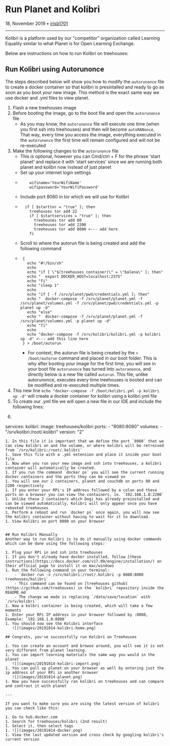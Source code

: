 # Run Planet and Kolibri

18, November 2019 • [irisb1701](https://github.com/irisb1701)

---

Kolibri is a platform used by our "competitor" organization called Learning Equality similar to what Planet is for Open Learning Exchange.

Below are instructions on how to run Kolibri on treehouses:

## Run Kolibri using Autorunonce
The steps described below will show you how to modify the `autorunonce` file to create a docker container so that kolibri is presintalled and ready to go as soon as you boot your new image. This method is the exact same way we use docker and .yml files to view planet.

1. Flash a new treehouses image
1. Before booting the image, go to the boot file and open the `autorunonce` file
    - As you may know, the `autorunonce` file will execute one time (when you first ssh into treehouses) and then will become `autoRANonce`. That way, every time you access the image, everything executed in the `autorunonce` the first time will remain configured and will not be re-executed
1. Make the following changes to the `autorunonce` file
    - This is optional, however you can Cmd/ctrl + F for the phrase 'start planet' and replace it with 'start services' since we are running both planet and kolibri now instead of just planet
    - Set up your internet login settings
    - ``` 
          wifiname='YourWifiName'
          wifipassword='YourWifiPassword'
      ```
    - Include port 8080 in tor which we will use for Kolibri
    - ``` 
        if [ $starttor = "true" ]; then
          treehouses tor add 22
          if [ $startservices = "true" ]; then
            treehouses tor add 80
            treehouses tor add 2200
            treehouses tor add 8080 <--- add here
          fi   
      ```
    - Scroll to where the autorun file is being created and add the following command
    - ```
       {
         echo "#!/bin/sh"
         echo
         echo "if [ \"$(treehouses container)\" = \"balena\" ]; then"
         echo "  export DOCKER_HOST=localhost:2375"
         echo "fi"
         echo "sleep 1"
         echo
         echo "if [ -f /srv/planet/pwd/credentials.yml ]; then"
         echo "  docker-compose -f /srv/planet/planet.yml -f /srv/planet/volumes.yml -f /srv/planet/pwd/credentials.yml -p planet up -d"
         echo "else"
         echo "  docker-compose -f /srv/planet/planet.yml -f /srv/planet/volumes.yml -p planet up -d"
         echo "fi"
         echo
         echo "docker-compose -f /srv/kolibri/kolibri.yml -p kolibri up -d" <--- add this line here
       } > /boot/autorun  
         ```
         - For context, the autorun file is being created by the `> /boot/autorun` command and placed in our boot folder. This is why after booting your image for the first time, you will see in your boot file `autorunonce` has turned into `autoranonce`, and directly below is a new file called `autorun`. This file, unlike autorunonce, executes every time treehouses is booted and can be modified and re-executed multiple times.
1. This new line `echo "docker-compose -f /boot/kolibri.yml -p kolibri up -d"` will create a docker container for kolibri using a kolibri.yml file
1. To create our .yml file we will open a new file in our IDE and include the following lines:
1. ```
services:
    kolibri:
      image: treehouses/kolibri
      ports:
        - "8080:8080"
      volumes:
        - "/srv/kolibri:/root/.kolibri"
version: "2"
```
1. In this file it is important that we define the port `8080` that we can view kolibri on and the volume, or where kolibri will be retreived from `/srv/kolibri:/root/.kolibri`
1. Save this file with a .yml extension and place it inside your boot file
1. Now when you run your new image and ssh into treehouses, a kolibri container will automatically be created.
1. If you run the command `docker ps` you will see the current running docker containers and the ports they can be viewed on
1. You will see our 2 containers, planet and couchdb on ports 80 and 2200 respectively
1. If you enter your RPi's IP address followed by a colon and these ports on a browser you can view the containers, ie. `192.168.1.8:2200`
1. Unlike these 2 containers which Dogi has already preinstalled and can be viewed automatically, Kolibri will only appear once you have rebooted treehouses
1. Perform a reboot and run `docker ps` once again, you will now see the kolibri container without having to wait for it to download.
1. View Kolibri on port 8080 on your browser


## Run Kolibri Manually
Another way to run Kolibri is to do it manually using docker commands which can be done using the following steps:

1. Plug your RPi in and ssh into treehouses
1. If you don't already have docker installed, follow [these instructions](https://docs.docker.com/v17.09/engine/installation/) on their official page to install it on mac/windows
1. Run the following command in your terminal:
    - `docker run -v /srv/kolibri:/root/.kolibri -p 8080:8080 treehouses/kolibri`
    - This command can be found on [treehouses github](https://github.com/treehouses) in the `kolibri` repository inside the README.md
    - The change we made is replacing `/data/save/location` with `/srv/kolibri`
1. Now a kolbri container is being created, which will take a few moments
1. Enter your RPi IP address in your browser followed by :8080, Example: `192.168.1.8:8080`
1. You should now see the Kolibri interface
   ![](images/20191014-kolibri-home.png)

## Congrats, you've successfully run Kolibri on Treehouses

1. You can create an account and browse around, you will see it is not very different from planet learning.
1. You can import learning materials the same way you would in the planet
   ![](images/20191014-kolibri-import.png)
1. You can pull up planet on your browser as well by entering just the ip address of your RPi in another browser
   ![](images/20191014-planet.png)
1. Now you have successfully ran kolibri on treehouses and can compare and contrast it with planet

---

If you want to make sure you are using the latest version of kolibri you can check like this:

1. Go to hub.docker.com
1. Search for treehouses/kolibri (2nd result)
1. Select it, then select tags
1. ![](images/20191014-docker.png)
1. View the last updated version and cross check by googling kolibri's current version
